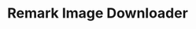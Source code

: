 ---
id: gridsome-plugin-remark-image-download
title: Remark Image Downloader
description: Simple plugin for `@gridsome/transformer-remark` to enable the download of remote images.
repository: noxify/gridsome-plugin-remark-image-download
type: package
demo: null
docs: /documentation/gridsome-plugin-remark-image-download
---
